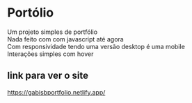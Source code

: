 # Portólio
Um projeto simples de portfólio <br>
Nada feito com com javascript até agora <br>
Com responsividade tendo uma versão desktop é uma mobile <br>
Interações simples com hover 

## link para ver o site
https://gabisbportfolio.netlify.app/
